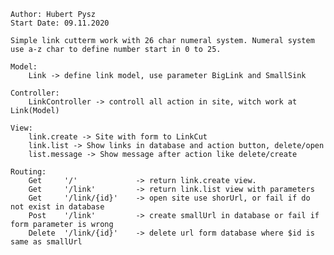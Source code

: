 
	Author: Hubert Pysz
	Start Date: 09.11.2020
	
	Simple link cutterm work with 26 char numeral system. Numeral system use a-z char to define number start in 0 to 25.
	
	Model:
		Link -> define link model, use parameter BigLink and SmallSink
	
	Controller:
		LinkController -> controll all action in site, witch work at Link(Model)
		
	View:
        link.create -> Site with form to LinkCut
        link.list -> Show links in database and action button, delete/open
        list.message -> Show message after action like delete/create
	
	Routing:
	    Get     '/'             -> return link.create view.
        Get     '/link'         -> return link.list view with parameters
        Get     '/link/{id}'    -> open site use shorUrl, or fail if do not exist in database
        Post    '/link'         -> create smallUrl in database or fail if form parameter is wrong
        Delete  '/link/{id}'    -> delete url form database where $id is same as smallUrl
		
	

